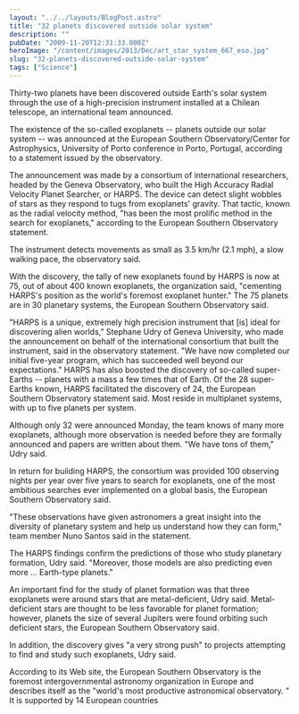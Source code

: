 ```yaml
---
layout: "../../layouts/BlogPost.astro"
title: "32 planets discovered outside solar system"
description: ""
pubDate: "2009-11-20T12:31:33.000Z"
heroImage: "/content/images/2013/Dec/art_star_system_667_eso.jpg"
slug: "32-planets-discovered-outside-solar-system"
tags: ["Science"]
---
```


Thirty-two planets have been discovered outside Earth's solar system through the use of a high-precision instrument installed at a Chilean telescope, an international team announced.

The existence of the so-called exoplanets -- planets outside our solar system -- was announced at the European Southern Observatory/Center for Astrophysics, University of Porto conference in Porto, Portugal, according to a statement issued by the observatory.

The announcement was made by a consortium of international researchers, headed by the Geneva Observatory, who built the High Accuracy Radial Velocity Planet Searcher, or HARPS. The device can detect slight wobbles of stars as they respond to tugs from exoplanets' gravity. That tactic, known as the radial velocity method, "has been the most prolific method in the search for exoplanets," according to the European Southern Observatory statement.

The instrument detects movements as small as 3.5 km/hr (2.1 mph), a slow walking pace, the observatory said.

With the discovery, the tally of new exoplanets found by HARPS is now at 75, out of about 400 known exoplanets, the organization said, "cementing HARPS's position as the world's foremost exoplanet hunter." The 75 planets are in 30 planetary systems, the European Southern Observatory said.

"HARPS is a unique, extremely high precision instrument that [is] ideal for discovering alien worlds," Stephane Udry of Geneva University, who made the announcement on behalf of the international consortium that built the instrument, said in the observatory statement. "We have now completed our initial five-year program, which has succeeded well beyond our expectations."
HARPS has also boosted the discovery of so-called super-Earths -- planets with a mass a few times that of Earth. Of the 28 super-Earths known, HARPS facilitated the discovery of 24, the European Southern Observatory statement said. Most reside in multiplanet systems, with up to five planets per system.

Although only 32 were announced Monday, the team knows of many more exoplanets, although more observation is needed before they are formally announced and papers are written about them. "We have tons of them," Udry said.

In return for building HARPS, the consortium was provided 100 observing nights per year over five years to search for exoplanets, one of the most ambitious searches ever implemented on a global basis, the European Southern Observatory said.

"These observations have given astronomers a great insight into the diversity of planetary system and help us understand how they can form," team member Nuno Santos said in the statement.

The HARPS findings confirm the predictions of those who study planetary formation, Udry said. "Moreover, those models are also predicting even more ... Earth-type planets."

An important find for the study of planet formation was that three exoplanets were around stars that are metal-deficient, Udry said. Metal-deficient stars are thought to be less favorable for planet formation; however, planets the size of several Jupiters were found orbiting such deficient stars, the European Southern Observatory said.

In addition, the discovery gives "a very strong push" to projects attempting to find and study such exoplanets, Udry said.

According to its Web site, the European Southern Observatory is the foremost intergovernmental astronomy organization in Europe and describes itself as the "world's most productive astronomical observatory. " It is supported by 14 European countries
